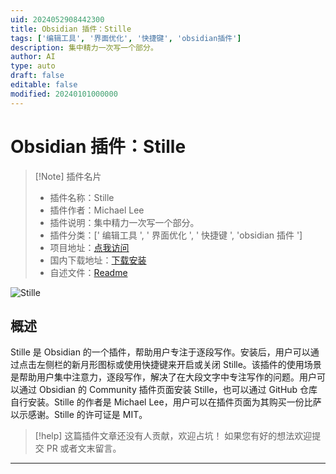 ```yaml
---
uid: 2024052908442300
title: Obsidian 插件：Stille
tags: ['编辑工具', '界面优化', '快捷键', 'obsidian插件']
description: 集中精力一次写一个部分。
author: AI
type: auto
draft: false
editable: false
modified: 20240101000000
---
```


# Obsidian 插件：Stille

> [!Note] 插件名片
> - 插件名称：Stille
> - 插件作者：Michael Lee
> - 插件说明：集中精力一次写一个部分。
> - 插件分类：[' 编辑工具 ', ' 界面优化 ', ' 快捷键 ', 'obsidian 插件 ']
> - 项目地址：[点我访问](https://github.com/michaellee/stille)
> - 国内下载地址：[下载安装](https://pkmer.cn/products/plugin/pluginMarket/?obsidian-stille)
> - 自述文件：[Readme](https://ghproxy.net/https://raw.githubusercontent.com/michaellee/stille/master/README.md)

![Stille](https://cdn.pkmer.cn/covers/obsidian-stille.png!pkmer)

## 概述

Stille 是 Obsidian 的一个插件，帮助用户专注于逐段写作。安装后，用户可以通过点击左侧栏的新月形图标或使用快捷键来开启或关闭 Stille。该插件的使用场景是帮助用户集中注意力，逐段写作，解决了在大段文字中专注写作的问题。用户可以通过 Obsidian 的 Community 插件页面安装 Stille，也可以通过 GitHub 仓库自行安装。Stille 的作者是 Michael Lee，用户可以在插件页面为其购买一份比萨以示感谢。Stille 的许可证是 MIT。

> [!help]
> 这篇插件文章还没有人贡献，欢迎占坑！
> 如果您有好的想法欢迎提交 PR 或者文末留言。

---



